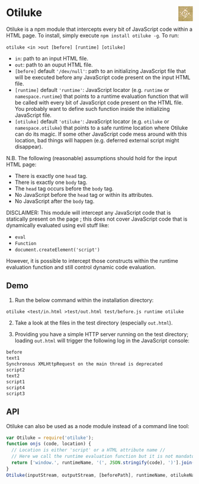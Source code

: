 # Otiluke <img src="otiluke.png" align="right" alt="otiluke-logo" title="Resilient Sphere of Otiluke">

Otiluke is a npm module that intercepts every bit of JavaScript code within a HTML page.
To install, simply execute `npm install otiluke -g`.
To run:

```otiluke <in >out [before] [runtime] [otiluke] ```

* `in`: path to an input HTML file.
* `out`: path to an ouput HTML file.
* `[before]` default `'/dev/null'`: path to an initializing JavaScript file that will be executed before any JavaScript code present on the input HTML file.
* `[runtime]` default `'runtime'`: JavaScript locator (e.g. `runtime` or `namespace.runtime`) that points to a runtime evaluation function that will be called with every bit of JavaScript code present on the HTML file. You probably want to define such function inside the initializing JavaScript file.
* `[otiluke]` default `'otiluke'`: JavaScript locator (e.g. `otiluke` or `namespace.otiluke`) that points to a safe runtime location where Otiluke can do its magic. If some other JavaScript code mess around with this location, bad things will happen (e.g. deferred external script might disappear).

N.B. The following (reasonable) assumptions should hold for the input HTML page:

* There is exactly one `head` tag.
* There is exactly one `body` tag.
* The `head` tag occurs before the `body` tag.
* No JavaScript before the `head` tag or within its attributes.
* No JavaScript after the `body` tag.

DISCLAIMER: This module will intercept any JavaScript code that is statically present on the page ; this does not cover JavaScript code that is dynamically evaluated using evil stuff like:

* `eval`
* `Function`
* `document.createElement('script')`

However, it is possible to intercept those constructs within the runtime evaluation function and still control dynamic code evaluation.

## Demo

1. Run the below command within the installation directory:
  ```
  otiluke <test/in.html >test/out.html test/before.js runtime otiluke
  ```

2. Take a look at the files in the test directory (especially `out.html`).

3. Providing you have a simple HTTP server running on the test directory; loading `out.html` will trigger the following log in the JavaScript console:

  ```
  before
  text1
  Synchronous XMLHttpRequest on the main thread is deprecated
  script2
  text2
  script1
  script4
  script3
  ```

## API

Otiluke can also be used as a node module instead of a command line tool:

```javascript
var Otiluke = require('otiluke');
function onjs (code, location) {
  // Location is either 'script' or a HTML attribute name //
  // Here we call the runtime evaluation function but it is not mandatory //
  return ['window.', runtimeName, '(', JSON.stringify(code), ')'].join('');
}
Otiluke(inputStream, outputStream, [beforePath], runtimeName, otilukeName, onjs)
```


